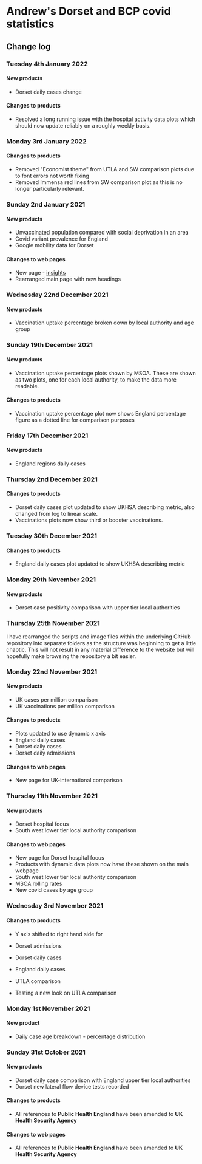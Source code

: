 # Andrew's Dorset and BCP covid statistics

## Change log

### Tuesday 4th January 2022

#### New products
- Dorset daily cases change

#### Changes to products
- Resolved a long running issue with the hospital activity data plots which should now update reliably on a roughly weekly basis.

### Monday 3rd January 2022

#### Changes to products
- Removed "Economist theme" from UTLA and SW comparison plots due to font errors not worth fixing
- Removed Immensa red lines from SW comparison plot as this is no longer particularly relevant.

### Sunday 2nd January 2021

#### New products
- Unvaccinated population compared with social deprivation in an area
- Covid variant prevalence for England
- Google mobility data for Dorset

#### Changes to web pages
- New page - [insights](insights.html)
- Rearranged main page with new headings

### Wednesday 22nd December 2021

#### New products
- Vaccination uptake percentage broken down by local authority and age group

### Sunday 19th December 2021

#### New products
- Vaccination uptake percentage plots shown by MSOA. These are shown as two plots, one for each local authority, to make the data more readable.

#### Changes to products
- Vaccination uptake percentage plot now shows England percentage figure as a dotted line for comparison purposes

### Friday 17th December 2021

#### New products
- England regions daily cases

### Thursday 2nd December 2021

#### Changes to products
- Dorset daily cases plot updated to show UKHSA describing metric, also changed from log to linear scale.
- Vaccinations plots now show third or booster vaccinations.

### Tuesday 30th December 2021

#### Changes to products
- England daily cases plot updated to show UKHSA describing metric

### Monday 29th November 2021

#### New products
 - Dorset case positivity comparison with upper tier local authorities

### Thursday 25th November 2021

I have rearranged the scripts and image files within the underlying GitHub repository into separate folders as the structure was beginning to get a little chaotic. This will not result in any material difference to the website but will hopefully make browsing the repository a bit easier.

### Monday 22nd November 2021

#### New products
- UK cases per million comparison
- UK vaccinations per million comparison

#### Changes to products
- Plots updated to use dynamic x axis
 - England daily cases
 - Dorset daily cases
 - Dorset daily admissions
 
#### Changes to web pages
- New page for UK-international comparison

### Thursday 11th November 2021

#### New products
- Dorset hospital focus
- South west lower tier local authority comparison

#### Changes to web pages
- New page for Dorset hospital focus
- Products with dynamic data plots now have these shown on the main webpage
 - South west lower tier local authority comparison
 - MSOA rolling rates
 - New covid cases by age group

### Wednesday 3rd November 2021

#### Changes to products
- Y axis shifted to right hand side for
 - Dorset admissions
 - Dorset daily cases
 - England daily cases
 - UTLA comparison
 
- Testing a new look on UTLA comparison

### Monday 1st November 2021

#### New product
- Daily case age breakdown - percentage distribution

### Sunday 31st October 2021

#### New products
- Dorset daily case comparison with England upper tier local authorities
- Dorset new lateral flow device tests recorded

#### Changes to products
- All references to **Public Health England** have been amended to **UK Health Security Agency**

#### Changes to web pages
- All references to **Public Health England** have been amended to **UK Health Security Agency**